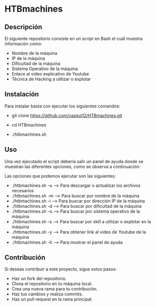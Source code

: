 # HTBmachines

## Descripción

El siguiente repositorio consiste en un script en Bash el cuál muestra información como:
- Nombre de la máquina
- IP de la máquina
- Dificultad de la máquina
- Sistema Operativo de la máquina
- Enlace al video explicativo de Youtube
- Técnica de Hacking a utilizar o explotar

## Instalación

Para instalar basta con ejecutar los siguientes comandos:

- git clone https://github.com/vazqui12/HTBmachines.git

- cd HTBmachines

- ./htbmachines.sh

## Uso
Una vez ejecutado el script debería salir un panel de ayuda donde se muestran las diferentes opciones, como se observa a continuación:

Las opciones que podemos ejecutar son las siguientes:
- ./htbmachines.sh -u  --> Para descargar o actualizar los archivos necesarios
- ./htbmachines.sh -m  --> Para buscar por nombre de la máquina 
- ./htbmachines.sh -i  --> Para buscar por dirección IP de la máquina
- ./htbmachines.sh -d  --> Para buscar por dificultad de la máquina
- ./htbmachines.sh -o  --> Para buscar por sistema operativo de la máquina
- ./htbmachines.sh -s  --> Para buscar por skill a utilizar o explotar en la máquina
- ./htbmachines.sh -y  --> Para obtener link al video de Youtube de la máquina
- ./htbmachines.sh -h  --> Para mostrar el panel de ayuda 

## Contribución

Si deseas contribuir a este proyecto, sigue estos pasos: 

- Haz un fork del repositorio. 
- Clona el repositorio en tu máquina local.
- Crea una nueva rama para tu contribución. 
- Haz tus cambios y realiza commits. 
- Haz un pull request en la rama principal.


